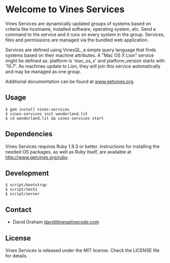 # Welcome to Vines Services

Vines Services are dynamically updated groups of systems based on criteria like
hostname, installed software, operating system, etc. Send a command to the
service and it runs on every system in the group. Services, files and permissions
are managed via the bundled web application.

Services are defined using VinesQL, a simple query language that finds systems
based on their machine attributes. A "Mac OS X Lion" service might be
defined as: platform is 'mac_os_x' and platform_version starts with '10.7'.
As machines update to Lion, they will join this service automatically and may
be managed as one group.

Additional documentation can be found at www.getvines.org.

## Usage

```
$ gem install vines-services
$ vines-services init wonderland.lit
$ cd wonderland.lit && vines-services start
```

## Dependencies

Vines Services requires Ruby 1.9.3 or better. Instructions for installing the
needed OS packages, as well as Ruby itself, are available at
http://www.getvines.org/ruby.

## Development

```
$ script/bootstrap
$ script/tests
$ script/server
```

## Contact

* David Graham <david@negativecode.com>

## License

Vines Services is released under the MIT license. Check the LICENSE file for details.
